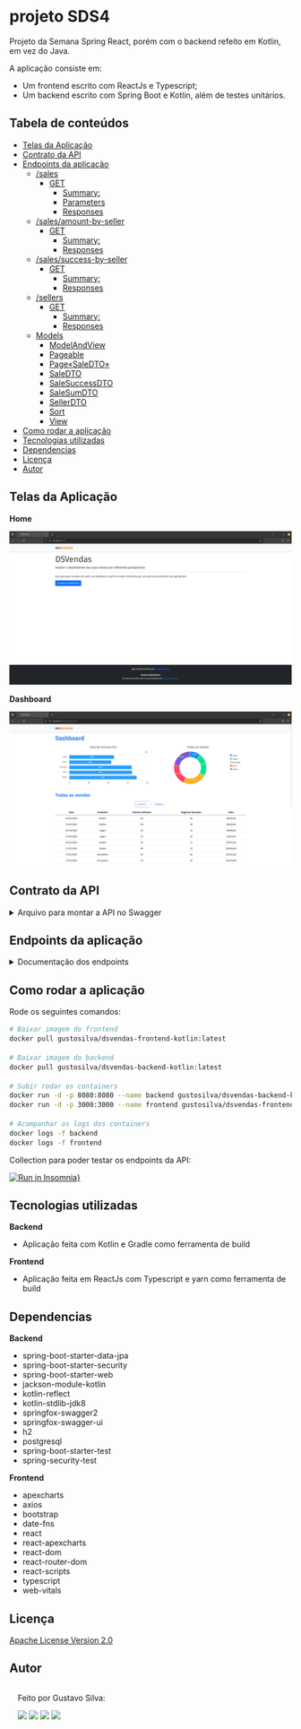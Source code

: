 # projeto SDS4 <!-- omit from toc -->

Projeto da Semana Spring React, porém com o backend refeito em Kotlin, em vez do Java.

A aplicação consiste em:
- Um frontend escrito com ReactJs e Typescript;
- Um backend escrito com Spring Boot e Kotlin, além de testes unitários.


## Tabela de conteúdos <!-- omit from toc -->

- [Telas da Aplicação](#telas-da-aplicação)
- [Contrato da API](#contrato-da-api)
- [Endpoints da aplicação](#endpoints-da-aplicação)
  - [/sales](#sales)
    - [GET](#get)
      - [Summary:](#summary)
      - [Parameters](#parameters)
      - [Responses](#responses)
  - [/sales/amount-by-seller](#salesamount-by-seller)
    - [GET](#get-1)
      - [Summary:](#summary-1)
      - [Responses](#responses-1)
  - [/sales/success-by-seller](#salessuccess-by-seller)
    - [GET](#get-2)
      - [Summary:](#summary-2)
      - [Responses](#responses-2)
  - [/sellers](#sellers)
    - [GET](#get-3)
      - [Summary:](#summary-3)
      - [Responses](#responses-3)
  - [Models](#models)
    - [ModelAndView](#modelandview)
    - [Pageable](#pageable)
    - [Page«SaleDTO»](#pagesaledto)
    - [SaleDTO](#saledto)
    - [SaleSuccessDTO](#salesuccessdto)
    - [SaleSumDTO](#salesumdto)
    - [SellerDTO](#sellerdto)
    - [Sort](#sort)
    - [View](#view)
- [Como rodar a aplicação](#como-rodar-a-aplicação)
- [Tecnologias utilizadas](#tecnologias-utilizadas)
- [Dependencias](#dependencias)
- [Licença](#licença)
- [Autor](#autor)

## Telas da Aplicação

**Home**

![Home](docs/home.png)

**Dashboard**

![Dashboard](docs/dashboard.png)

## Contrato da API

<details>
  <summary>Arquivo para montar a API no Swagger</summary>

```json
{
    "swagger": "2.0",
    "info": {
        "description": "Api da semana spring react refeita em kotlin",
        "version": "1.0.0",
        "title": "DSVendas backend"
    },
    "host": "localhost:8080",
    "basePath": "/",
    "tags": [
        {
            "name": "basic-error-controller",
            "description": "Basic Error Controller"
        },
        {
            "name": "sale-controller",
            "description": "Sale Controller"
        },
        {
            "name": "seller-controller",
            "description": "Seller Controller"
        }
    ],
    "paths": {
        "/error": {
            "get": {
                "tags": [
                    "basic-error-controller"
                ],
                "summary": "errorHtml",
                "operationId": "errorHtmlUsingGET",
                "produces": [
                    "text/html"
                ],
                "responses": {
                    "200": {
                        "description": "OK",
                        "schema": {
                            "$ref": "#/definitions/ModelAndView"
                        }
                    },
                    "401": {
                        "description": "Unauthorized"
                    },
                    "403": {
                        "description": "Forbidden"
                    },
                    "404": {
                        "description": "Not Found"
                    }
                },
                "deprecated": false
            },
            "head": {
                "tags": [
                    "basic-error-controller"
                ],
                "summary": "errorHtml",
                "operationId": "errorHtmlUsingHEAD",
                "consumes": [
                    "application/json"
                ],
                "produces": [
                    "text/html"
                ],
                "responses": {
                    "200": {
                        "description": "OK",
                        "schema": {
                            "$ref": "#/definitions/ModelAndView"
                        }
                    },
                    "204": {
                        "description": "No Content"
                    },
                    "401": {
                        "description": "Unauthorized"
                    },
                    "403": {
                        "description": "Forbidden"
                    }
                },
                "deprecated": false
            },
            "post": {
                "tags": [
                    "basic-error-controller"
                ],
                "summary": "errorHtml",
                "operationId": "errorHtmlUsingPOST",
                "consumes": [
                    "application/json"
                ],
                "produces": [
                    "text/html"
                ],
                "responses": {
                    "200": {
                        "description": "OK",
                        "schema": {
                            "$ref": "#/definitions/ModelAndView"
                        }
                    },
                    "201": {
                        "description": "Created"
                    },
                    "401": {
                        "description": "Unauthorized"
                    },
                    "403": {
                        "description": "Forbidden"
                    },
                    "404": {
                        "description": "Not Found"
                    }
                },
                "deprecated": false
            },
            "put": {
                "tags": [
                    "basic-error-controller"
                ],
                "summary": "errorHtml",
                "operationId": "errorHtmlUsingPUT",
                "consumes": [
                    "application/json"
                ],
                "produces": [
                    "text/html"
                ],
                "responses": {
                    "200": {
                        "description": "OK",
                        "schema": {
                            "$ref": "#/definitions/ModelAndView"
                        }
                    },
                    "201": {
                        "description": "Created"
                    },
                    "401": {
                        "description": "Unauthorized"
                    },
                    "403": {
                        "description": "Forbidden"
                    },
                    "404": {
                        "description": "Not Found"
                    }
                },
                "deprecated": false
            },
            "delete": {
                "tags": [
                    "basic-error-controller"
                ],
                "summary": "errorHtml",
                "operationId": "errorHtmlUsingDELETE",
                "produces": [
                    "text/html"
                ],
                "responses": {
                    "200": {
                        "description": "OK",
                        "schema": {
                            "$ref": "#/definitions/ModelAndView"
                        }
                    },
                    "204": {
                        "description": "No Content"
                    },
                    "401": {
                        "description": "Unauthorized"
                    },
                    "403": {
                        "description": "Forbidden"
                    }
                },
                "deprecated": false
            },
            "options": {
                "tags": [
                    "basic-error-controller"
                ],
                "summary": "errorHtml",
                "operationId": "errorHtmlUsingOPTIONS",
                "consumes": [
                    "application/json"
                ],
                "produces": [
                    "text/html"
                ],
                "responses": {
                    "200": {
                        "description": "OK",
                        "schema": {
                            "$ref": "#/definitions/ModelAndView"
                        }
                    },
                    "204": {
                        "description": "No Content"
                    },
                    "401": {
                        "description": "Unauthorized"
                    },
                    "403": {
                        "description": "Forbidden"
                    }
                },
                "deprecated": false
            },
            "patch": {
                "tags": [
                    "basic-error-controller"
                ],
                "summary": "errorHtml",
                "operationId": "errorHtmlUsingPATCH",
                "consumes": [
                    "application/json"
                ],
                "produces": [
                    "text/html"
                ],
                "responses": {
                    "200": {
                        "description": "OK",
                        "schema": {
                            "$ref": "#/definitions/ModelAndView"
                        }
                    },
                    "204": {
                        "description": "No Content"
                    },
                    "401": {
                        "description": "Unauthorized"
                    },
                    "403": {
                        "description": "Forbidden"
                    }
                },
                "deprecated": false
            }
        },
        "/sales": {
            "get": {
                "tags": [
                    "sale-controller"
                ],
                "summary": "Listagem de vendas",
                "operationId": "findAllUsingGET",
                "produces": [
                    "*/*"
                ],
                "parameters": [
                    {
                        "name": "offset",
                        "in": "query",
                        "required": false,
                        "type": "integer",
                        "format": "int64"
                    },
                    {
                        "name": "pageNumber",
                        "in": "query",
                        "required": false,
                        "type": "integer",
                        "format": "int32"
                    },
                    {
                        "name": "pageSize",
                        "in": "query",
                        "required": false,
                        "type": "integer",
                        "format": "int32"
                    },
                    {
                        "name": "paged",
                        "in": "query",
                        "required": false,
                        "type": "boolean"
                    },
                    {
                        "name": "sort.sorted",
                        "in": "query",
                        "required": false,
                        "type": "boolean"
                    },
                    {
                        "name": "sort.unsorted",
                        "in": "query",
                        "required": false,
                        "type": "boolean"
                    },
                    {
                        "name": "unpaged",
                        "in": "query",
                        "required": false,
                        "type": "boolean"
                    }
                ],
                "responses": {
                    "200": {
                        "description": "Todas as vendas feitas",
                        "schema": {
                            "type": "array",
                            "items": {
                                "$ref": "#/definitions/SaleDTO"
                            }
                        }
                    },
                    "401": {
                        "description": "Unauthorized"
                    },
                    "403": {
                        "description": "Forbidden"
                    },
                    "404": {
                        "description": "Nenhum dado foi encontrado"
                    }
                },
                "deprecated": false
            }
        },
        "/sales/amount-by-seller": {
            "get": {
                "tags": [
                    "sale-controller"
                ],
                "summary": "Total de vendas feitas por cada vendedor",
                "operationId": "amountGroupedBySellerUsingGET",
                "produces": [
                    "*/*"
                ],
                "responses": {
                    "200": {
                        "description": "Total de vendas feitas por cada vendedor",
                        "schema": {
                            "type": "array",
                            "items": {
                                "$ref": "#/definitions/SaleSumDTO"
                            }
                        }
                    },
                    "401": {
                        "description": "Unauthorized"
                    },
                    "403": {
                        "description": "Forbidden"
                    },
                    "404": {
                        "description": "Nenhum dado foi encontrado"
                    }
                },
                "deprecated": false
            }
        },
        "/sales/success-by-seller": {
            "get": {
                "tags": [
                    "sale-controller"
                ],
                "summary": "Percentual de sucesso das vendas feitas por cada vendedor",
                "operationId": "successGroupedBySellerUsingGET",
                "produces": [
                    "*/*"
                ],
                "responses": {
                    "200": {
                        "description": "Percentual de sucesso das vendas feitas por cada vendedor",
                        "schema": {
                            "type": "array",
                            "items": {
                                "$ref": "#/definitions/SaleSuccessDTO"
                            }
                        }
                    },
                    "401": {
                        "description": "Unauthorized"
                    },
                    "403": {
                        "description": "Forbidden"
                    },
                    "404": {
                        "description": "Nenhum dado foi encontrado"
                    }
                },
                "deprecated": false
            }
        },
        "/sellers": {
            "get": {
                "tags": [
                    "seller-controller"
                ],
                "summary": "Listagem de vendedores",
                "operationId": "findAllUsingGET_1",
                "produces": [
                    "*/*"
                ],
                "responses": {
                    "200": {
                        "description": "Todos os vendedores cadastrados",
                        "schema": {
                            "type": "array",
                            "items": {
                                "$ref": "#/definitions/SellerDTO"
                            }
                        }
                    },
                    "401": {
                        "description": "Unauthorized"
                    },
                    "403": {
                        "description": "Forbidden"
                    },
                    "404": {
                        "description": "Nenhum dado foi encontrado"
                    }
                },
                "deprecated": false
            }
        }
    },
    "definitions": {
        "ModelAndView": {
            "type": "object",
            "properties": {
                "empty": {
                    "type": "boolean"
                },
                "model": {
                    "type": "object"
                },
                "modelMap": {
                    "type": "object",
                    "additionalProperties": {
                        "type": "object"
                    }
                },
                "reference": {
                    "type": "boolean"
                },
                "status": {
                    "type": "string",
                    "enum": [
                        "100 CONTINUE",
                        "101 SWITCHING_PROTOCOLS",
                        "102 PROCESSING",
                        "103 CHECKPOINT",
                        "200 OK",
                        "201 CREATED",
                        "202 ACCEPTED",
                        "203 NON_AUTHORITATIVE_INFORMATION",
                        "204 NO_CONTENT",
                        "205 RESET_CONTENT",
                        "206 PARTIAL_CONTENT",
                        "207 MULTI_STATUS",
                        "208 ALREADY_REPORTED",
                        "226 IM_USED",
                        "300 MULTIPLE_CHOICES",
                        "301 MOVED_PERMANENTLY",
                        "302 FOUND",
                        "302 MOVED_TEMPORARILY",
                        "303 SEE_OTHER",
                        "304 NOT_MODIFIED",
                        "305 USE_PROXY",
                        "307 TEMPORARY_REDIRECT",
                        "308 PERMANENT_REDIRECT",
                        "400 BAD_REQUEST",
                        "401 UNAUTHORIZED",
                        "402 PAYMENT_REQUIRED",
                        "403 FORBIDDEN",
                        "404 NOT_FOUND",
                        "405 METHOD_NOT_ALLOWED",
                        "406 NOT_ACCEPTABLE",
                        "407 PROXY_AUTHENTICATION_REQUIRED",
                        "408 REQUEST_TIMEOUT",
                        "409 CONFLICT",
                        "410 GONE",
                        "411 LENGTH_REQUIRED",
                        "412 PRECONDITION_FAILED",
                        "413 PAYLOAD_TOO_LARGE",
                        "413 REQUEST_ENTITY_TOO_LARGE",
                        "414 URI_TOO_LONG",
                        "414 REQUEST_URI_TOO_LONG",
                        "415 UNSUPPORTED_MEDIA_TYPE",
                        "416 REQUESTED_RANGE_NOT_SATISFIABLE",
                        "417 EXPECTATION_FAILED",
                        "418 I_AM_A_TEAPOT",
                        "419 INSUFFICIENT_SPACE_ON_RESOURCE",
                        "420 METHOD_FAILURE",
                        "421 DESTINATION_LOCKED",
                        "422 UNPROCESSABLE_ENTITY",
                        "423 LOCKED",
                        "424 FAILED_DEPENDENCY",
                        "425 TOO_EARLY",
                        "426 UPGRADE_REQUIRED",
                        "428 PRECONDITION_REQUIRED",
                        "429 TOO_MANY_REQUESTS",
                        "431 REQUEST_HEADER_FIELDS_TOO_LARGE",
                        "451 UNAVAILABLE_FOR_LEGAL_REASONS",
                        "500 INTERNAL_SERVER_ERROR",
                        "501 NOT_IMPLEMENTED",
                        "502 BAD_GATEWAY",
                        "503 SERVICE_UNAVAILABLE",
                        "504 GATEWAY_TIMEOUT",
                        "505 HTTP_VERSION_NOT_SUPPORTED",
                        "506 VARIANT_ALSO_NEGOTIATES",
                        "507 INSUFFICIENT_STORAGE",
                        "508 LOOP_DETECTED",
                        "509 BANDWIDTH_LIMIT_EXCEEDED",
                        "510 NOT_EXTENDED",
                        "511 NETWORK_AUTHENTICATION_REQUIRED"
                    ]
                },
                "view": {
                    "$ref": "#/definitions/View"
                },
                "viewName": {
                    "type": "string"
                }
            },
            "title": "ModelAndView"
        },
        "Pageable": {
            "type": "object",
            "properties": {
                "offset": {
                    "type": "integer",
                    "format": "int64"
                },
                "pageNumber": {
                    "type": "integer",
                    "format": "int32"
                },
                "pageSize": {
                    "type": "integer",
                    "format": "int32"
                },
                "paged": {
                    "type": "boolean"
                },
                "sort": {
                    "$ref": "#/definitions/Sort"
                },
                "unpaged": {
                    "type": "boolean"
                }
            },
            "title": "Pageable"
        },
        "Page«SaleDTO»": {
            "type": "object",
            "properties": {
                "content": {
                    "type": "array",
                    "items": {
                        "$ref": "#/definitions/SaleDTO"
                    }
                },
                "empty": {
                    "type": "boolean"
                },
                "first": {
                    "type": "boolean"
                },
                "last": {
                    "type": "boolean"
                },
                "number": {
                    "type": "integer",
                    "format": "int32"
                },
                "numberOfElements": {
                    "type": "integer",
                    "format": "int32"
                },
                "pageable": {
                    "$ref": "#/definitions/Pageable"
                },
                "size": {
                    "type": "integer",
                    "format": "int32"
                },
                "sort": {
                    "$ref": "#/definitions/Sort"
                },
                "totalElements": {
                    "type": "integer",
                    "format": "int64"
                },
                "totalPages": {
                    "type": "integer",
                    "format": "int32"
                }
            },
            "title": "Page«SaleDTO»"
        },
        "SaleDTO": {
            "type": "object",
            "required": [
                "amount",
                "date",
                "deals",
                "id",
                "seller",
                "visited"
            ],
            "properties": {
                "amount": {
                    "type": "number",
                    "format": "double"
                },
                "date": {
                    "type": "string",
                    "format": "date"
                },
                "deals": {
                    "type": "integer",
                    "format": "int32"
                },
                "id": {
                    "type": "integer",
                    "format": "int64"
                },
                "seller": {
                    "$ref": "#/definitions/SellerDTO"
                },
                "visited": {
                    "type": "integer",
                    "format": "int32"
                }
            },
            "title": "SaleDTO"
        },
        "SaleSuccessDTO": {
            "type": "object",
            "required": [
                "deals",
                "sellerName",
                "visited"
            ],
            "properties": {
                "deals": {
                    "type": "integer",
                    "format": "int64"
                },
                "sellerName": {
                    "type": "string"
                },
                "visited": {
                    "type": "integer",
                    "format": "int64"
                }
            },
            "title": "SaleSuccessDTO"
        },
        "SaleSumDTO": {
            "type": "object",
            "required": [
                "sellerName",
                "sum"
            ],
            "properties": {
                "sellerName": {
                    "type": "string"
                },
                "sum": {
                    "type": "number",
                    "format": "double"
                }
            },
            "title": "SaleSumDTO"
        },
        "SellerDTO": {
            "type": "object",
            "required": [
                "id",
                "name"
            ],
            "properties": {
                "id": {
                    "type": "integer",
                    "format": "int64"
                },
                "name": {
                    "type": "string"
                }
            },
            "title": "SellerDTO"
        },
        "Sort": {
            "type": "object",
            "properties": {
                "empty": {
                    "type": "boolean"
                },
                "sorted": {
                    "type": "boolean"
                },
                "unsorted": {
                    "type": "boolean"
                }
            },
            "title": "Sort"
        },
        "View": {
            "type": "object",
            "properties": {
                "contentType": {
                    "type": "string"
                }
            },
            "title": "View"
        }
    }
}
```

</details>

## Endpoints da aplicação

<details>
  <summary>Documentação dos endpoints</summary>

### /sales

#### GET
##### Summary:

Listagem de vendas

##### Parameters

| Name          | Located in | Description | Required | Schema  |
| ------------- | ---------- | ----------- | -------- | ------- |
| offset        | query      |             | No       | long    |
| pageNumber    | query      |             | No       | integer |
| pageSize      | query      |             | No       | integer |
| paged         | query      |             | No       | boolean |
| sort.sorted   | query      |             | No       | boolean |
| sort.unsorted | query      |             | No       | boolean |
| unpaged       | query      |             | No       | boolean |

##### Responses

| Code | Description                | Schema                  |
| ---- | -------------------------- | ----------------------- |
| 200  | Todas as vendas feitas     | [ [SaleDTO](#SaleDTO) ] |
| 401  | Unauthorized               |                         |
| 403  | Forbidden                  |                         |
| 404  | Nenhum dado foi encontrado |                         |

### /sales/amount-by-seller

#### GET
##### Summary:

Total de vendas feitas por cada vendedor

##### Responses

| Code | Description                              | Schema                        |
| ---- | ---------------------------------------- | ----------------------------- |
| 200  | Total de vendas feitas por cada vendedor | [ [SaleSumDTO](#SaleSumDTO) ] |
| 401  | Unauthorized                             |                               |
| 403  | Forbidden                                |                               |
| 404  | Nenhum dado foi encontrado               |                               |

### /sales/success-by-seller

#### GET
##### Summary:

Percentual de sucesso das vendas feitas por cada vendedor

##### Responses

| Code | Description                                               | Schema                                |
| ---- | --------------------------------------------------------- | ------------------------------------- |
| 200  | Percentual de sucesso das vendas feitas por cada vendedor | [ [SaleSuccessDTO](#SaleSuccessDTO) ] |
| 401  | Unauthorized                                              |                                       |
| 403  | Forbidden                                                 |                                       |
| 404  | Nenhum dado foi encontrado                                |                                       |

### /sellers

#### GET
##### Summary:

Listagem de vendedores

##### Responses

| Code | Description                     | Schema                      |
| ---- | ------------------------------- | --------------------------- |
| 200  | Todos os vendedores cadastrados | [ [SellerDTO](#SellerDTO) ] |
| 401  | Unauthorized                    |                             |
| 403  | Forbidden                       |                             |
| 404  | Nenhum dado foi encontrado      |                             |

### Models


#### ModelAndView

| Name      | Type          | Description | Required |
| --------- | ------------- | ----------- | -------- |
| empty     | boolean       |             | No       |
| model     | object        |             | No       |
| modelMap  | object        |             | No       |
| reference | boolean       |             | No       |
| status    | string        |             | No       |
| view      | [View](#View) |             | No       |
| viewName  | string        |             | No       |

#### Pageable

| Name       | Type          | Description | Required |
| ---------- | ------------- | ----------- | -------- |
| offset     | long          |             | No       |
| pageNumber | integer       |             | No       |
| pageSize   | integer       |             | No       |
| paged      | boolean       |             | No       |
| sort       | [Sort](#Sort) |             | No       |
| unpaged    | boolean       |             | No       |

#### Page«SaleDTO»

| Name             | Type                    | Description | Required |
| ---------------- | ----------------------- | ----------- | -------- |
| content          | [ [SaleDTO](#SaleDTO) ] |             | No       |
| empty            | boolean                 |             | No       |
| first            | boolean                 |             | No       |
| last             | boolean                 |             | No       |
| number           | integer                 |             | No       |
| numberOfElements | integer                 |             | No       |
| pageable         | [Pageable](#Pageable)   |             | No       |
| size             | integer                 |             | No       |
| sort             | [Sort](#Sort)           |             | No       |
| totalElements    | long                    |             | No       |
| totalPages       | integer                 |             | No       |

#### SaleDTO

| Name    | Type                    | Description | Required |
| ------- | ----------------------- | ----------- | -------- |
| amount  | double                  |             | Yes      |
| date    | date                    |             | Yes      |
| deals   | integer                 |             | Yes      |
| id      | long                    |             | Yes      |
| seller  | [SellerDTO](#SellerDTO) |             | Yes      |
| visited | integer                 |             | Yes      |

#### SaleSuccessDTO

| Name       | Type   | Description | Required |
| ---------- | ------ | ----------- | -------- |
| deals      | long   |             | Yes      |
| sellerName | string |             | Yes      |
| visited    | long   |             | Yes      |

#### SaleSumDTO

| Name       | Type   | Description | Required |
| ---------- | ------ | ----------- | -------- |
| sellerName | string |             | Yes      |
| sum        | double |             | Yes      |

#### SellerDTO

| Name | Type   | Description | Required |
| ---- | ------ | ----------- | -------- |
| id   | long   |             | Yes      |
| name | string |             | Yes      |

#### Sort

| Name     | Type    | Description | Required |
| -------- | ------- | ----------- | -------- |
| empty    | boolean |             | No       |
| sorted   | boolean |             | No       |
| unsorted | boolean |             | No       |

#### View

| Name        | Type   | Description | Required |
| ----------- | ------ | ----------- | -------- |
| contentType | string |             | No       |

</details>


## Como rodar a aplicação

Rode os seguintes comandos:

```sh
# Baixar imagem do frontend
docker pull gustosilva/dsvendas-frontend-kotlin:latest

# Baixar imagem do backend
docker pull gustosilva/dsvendas-backend-kotlin:latest

# Subir rodar os containers
docker run -d -p 8080:8080 --name backend gustosilva/dsvendas-backend-kotlin
docker run -d -p 3000:3000 --name frontend gustosilva/dsvendas-frontend-kotlin

# Acompanhar os logs dos containers
docker logs -f backend
docker logs -f frontend
```

Collection para poder testar os endpoints da API:

[![Run in Insomnia}](https://insomnia.rest/images/run.svg)](https://insomnia.rest/run/?label=projeto-sds4&uri=https%3A%2F%2Fraw.githubusercontent.com%2Fgasfgrv%2Fprojeto-sds4%2Fmaster%2Fcollection.yaml)


## Tecnologias utilizadas

**Backend**

* Aplicação feita com Kotlin e Gradle como ferramenta de build

**Frontend**

* Aplicação feita em ReactJs com Typescript e yarn como ferramenta de build

## Dependencias

**Backend**

* spring-boot-starter-data-jpa
* spring-boot-starter-security
* spring-boot-starter-web
* jackson-module-kotlin
* kotlin-reflect
* kotlin-stdlib-jdk8
* springfox-swagger2
* springfox-swagger-ui
* h2
* postgresql
* spring-boot-starter-test
* spring-security-test

**Frontend**

* apexcharts
* axios
* bootstrap
* date-fns
* react
* react-apexcharts
* react-dom
* react-router-dom
* react-scripts
* typescript
* web-vitals

## Licença

[Apache License Version 2.0](https://www.apache.org/licenses/LICENSE-2.0)

## Autor

<div style="display: flex; justify-content: flex-start; gap: 15px;">
  <div>
    <img style="border-radius: 10%" src="https://avatars.githubusercontent.com/u/34608751?v=4" width="100px;" alt=""/>
  </div>
  <div>
    <p>Feito por Gustavo Silva:</p>
    <a href="https://www.linkedin.com/in/gustavo-silva-69b84a15b/"><img src="https://img.shields.io/badge/linkedin-%230077B5.svg?&style=for-the-badge&logo=linkedin&logoColor=white" height=25></a>
    <a href="https://discordapp.com/users/616994765065420801"><img src="https://img.shields.io/badge/Discord-5865F2?style=for-the-badge&logo=discord&logoColor=white" height=25></a>
    <a href="mailto:gustavoalmeidasilva41@gmail.com"><img src="https://img.shields.io/badge/Gmail-D14836?style=for-the-badge&logo=gmail&logoColor=white" height=25></a>
    <a href="mailto:gustavo_almeida11@hotmail.com"><img src="https://img.shields.io/badge/Microsoft_Outlook-0078D4?style=for-the-badge&logo=microsoft-outlook&logoColor=white" height=25></a>
  </div>
</div>